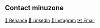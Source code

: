 </head>
<body>
  <h2>Contact minuzone</h2>
  <a href="https://be.net/mnsetiawansuseno" target="_blank">📁 Behance</a>
  <a href="https://linkedin.com/in/mnsetiawans" target="_blank">🔗 LinkedIn</a>
  <a href="https://instagram.com/minuzone" target="_blank">📸 Instagram</a>
  <a href="mailto:hi.minuzone@gmail.com">✉️ Email</a>
</body>
</html>

